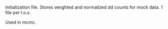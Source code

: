 Initialization file.
Stores weighted and normalized dd counts
for mock data. 1 file per l.o.s.

Used in mcmc.
